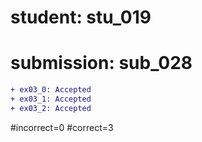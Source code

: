 # student: stu_019
# submission: sub_028

```diff
+ ex03_0: Accepted
+ ex03_1: Accepted
+ ex03_2: Accepted
```
#incorrect=0
#correct=3
